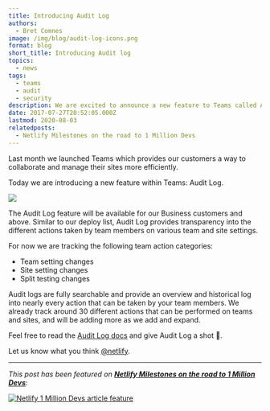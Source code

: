 ```yaml
---
title: Introducing Audit Log
authors:
  - Bret Comnes
image: /img/blog/audit-log-icons.png
format: blog
short_title: Introducing Audit log
topics:
  - news
tags:
  - teams
  - audit
  - security
description: We are excited to announce a new feature to Teams called Audit log!
date: 2017-07-27T20:52:05.000Z
lastmod: 2020-08-03
relatedposts:
  - Netlify Milestones on the road to 1 Million Devs
---
```

Last month we launched Teams which provides our customers a way to collaborate
and manage their sites more efficiently.

Today we are introducing a new feature within Teams: Audit Log.

![](/img/blog/audit-log-screenshot.png)

The Audit Log feature will be available for our Business customers and above.  Similar to our
deploy list, Audit Log provides transparency into the different actions taken by team
members on various team and site settings.

For now we are tracking the following team action categories:

- Team setting changes <img style="display: inline-block" src="/img/docs/audit-log-team.svg" alt="">
- Site setting changes <img style="display: inline-block" src="/img/docs/audit-log-site.svg" alt="">
- Split testing changes <img style="display: inline-block" src="/img/docs/audit-log-split-test.svg" alt="">


Audit logs are fully searchable and provide an overview and historical log into nearly
every action that can be taken by your team members.  We already track around 30
different actions that can be performed on teams and sites, and will be adding more as
we add and expand.

Feel free to read the [Audit Log docs][docs] and give Audit Log a shot 🙂.

Let us know what you think [@netlify][twitter].

[docs]: /docs/teams/#audit-log
[twitter]: https://twitter.com/Netlify

---

_This post has been featured on **[Netlify Milestones on the road to 1 Million Devs](https://www.netlify.com/blog/2020/08/03/netlify-milestones-on-the-road-to-1-million-devs/#launched-audit-logs-for-teams)**_:

[![Netlify 1 Million Devs article feature](/img/blog/featured-on-1-million-devs-banner.png)](https://www.netlify.com/blog/2020/08/03/netlify-milestones-on-the-road-to-1-million-devs/#launched-audit-logs-for-teams)
